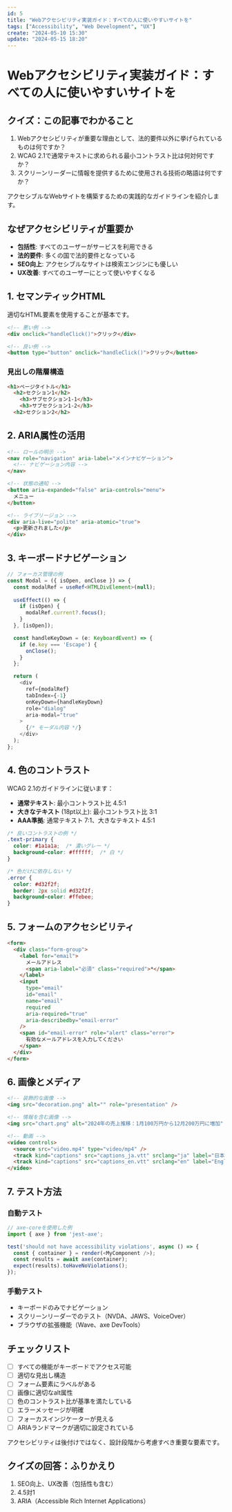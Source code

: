 ```yaml
---
id: 5
title: "Webアクセシビリティ実装ガイド：すべての人に使いやすいサイトを"
tags: ["Accessibility", "Web Development", "UX"]
create: "2024-05-10 15:30"
update: "2024-05-15 18:20"
---
```


# Webアクセシビリティ実装ガイド：すべての人に使いやすいサイトを

## クイズ：この記事でわかること

1. Webアクセシビリティが重要な理由として、法的要件以外に挙げられているものは何ですか？
2. WCAG 2.1で通常テキストに求められる最小コントラスト比は何対何ですか？
3. スクリーンリーダーに情報を提供するために使用される技術の略語は何ですか？

アクセシブルなWebサイトを構築するための実践的なガイドラインを紹介します。

## なぜアクセシビリティが重要か

- **包括性**: すべてのユーザーがサービスを利用できる
- **法的要件**: 多くの国で法的要件となっている
- **SEO向上**: アクセシブルなサイトは検索エンジンにも優しい
- **UX改善**: すべてのユーザーにとって使いやすくなる

## 1. セマンティックHTML

適切なHTML要素を使用することが基本です。

```html
<!-- 悪い例 -->
<div onclick="handleClick()">クリック</div>

<!-- 良い例 -->
<button type="button" onclick="handleClick()">クリック</button>
```

### 見出しの階層構造

```html
<h1>ページタイトル</h1>
  <h2>セクション1</h2>
    <h3>サブセクション1-1</h3>
    <h3>サブセクション1-2</h3>
  <h2>セクション2</h2>
```

## 2. ARIA属性の活用

```html
<!-- ロールの明示 -->
<nav role="navigation" aria-label="メインナビゲーション">
  <!-- ナビゲーション内容 -->
</nav>

<!-- 状態の通知 -->
<button aria-expanded="false" aria-controls="menu">
  メニュー
</button>

<!-- ライブリージョン -->
<div aria-live="polite" aria-atomic="true">
  <p>更新されました</p>
</div>
```

## 3. キーボードナビゲーション

```typescript
// フォーカス管理の例
const Modal = ({ isOpen, onClose }) => {
  const modalRef = useRef<HTMLDivElement>(null);
  
  useEffect(() => {
    if (isOpen) {
      modalRef.current?.focus();
    }
  }, [isOpen]);

  const handleKeyDown = (e: KeyboardEvent) => {
    if (e.key === 'Escape') {
      onClose();
    }
  };

  return (
    <div
      ref={modalRef}
      tabIndex={-1}
      onKeyDown={handleKeyDown}
      role="dialog"
      aria-modal="true"
    >
      {/* モーダル内容 */}
    </div>
  );
};
```

## 4. 色のコントラスト

WCAG 2.1のガイドラインに従います：

- **通常テキスト**: 最小コントラスト比 4.5:1
- **大きなテキスト** (18pt以上): 最小コントラスト比 3:1
- **AAA準拠**: 通常テキスト 7:1、大きなテキスト 4.5:1

```css
/* 良いコントラストの例 */
.text-primary {
  color: #1a1a1a;  /* 濃いグレー */
  background-color: #ffffff;  /* 白 */
}

/* 色だけに依存しない */
.error {
  color: #d32f2f;
  border: 2px solid #d32f2f;
  background-color: #ffebee;
}
```

## 5. フォームのアクセシビリティ

```html
<form>
  <div class="form-group">
    <label for="email">
      メールアドレス
      <span aria-label="必須" class="required">*</span>
    </label>
    <input
      type="email"
      id="email"
      name="email"
      required
      aria-required="true"
      aria-describedby="email-error"
    />
    <span id="email-error" role="alert" class="error">
      有効なメールアドレスを入力してください
    </span>
  </div>
</form>
```

## 6. 画像とメディア

```html
<!-- 装飾的な画像 -->
<img src="decoration.png" alt="" role="presentation" />

<!-- 情報を含む画像 -->
<img src="chart.png" alt="2024年の売上推移：1月100万円から12月200万円に増加" />

<!-- 動画 -->
<video controls>
  <source src="video.mp4" type="video/mp4" />
  <track kind="captions" src="captions_ja.vtt" srclang="ja" label="日本語" />
  <track kind="captions" src="captions_en.vtt" srclang="en" label="English" />
</video>
```

## 7. テスト方法

### 自動テスト
```javascript
// axe-coreを使用した例
import { axe } from 'jest-axe';

test('should not have accessibility violations', async () => {
  const { container } = render(<MyComponent />);
  const results = await axe(container);
  expect(results).toHaveNoViolations();
});
```

### 手動テスト
- キーボードのみでナビゲーション
- スクリーンリーダーでのテスト（NVDA、JAWS、VoiceOver）
- ブラウザの拡張機能（Wave、axe DevTools）

## チェックリスト

- [ ] すべての機能がキーボードでアクセス可能
- [ ] 適切な見出し構造
- [ ] フォーム要素にラベルがある
- [ ] 画像に適切なalt属性
- [ ] 色のコントラスト比が基準を満たしている
- [ ] エラーメッセージが明確
- [ ] フォーカスインジケーターが見える
- [ ] ARIAランドマークが適切に設定されている

アクセシビリティは後付けではなく、設計段階から考慮すべき重要な要素です。

## クイズの回答：ふりかえり

1. SEO向上、UX改善（包括性も含む）
2. 4.5対1
3. ARIA（Accessible Rich Internet Applications）